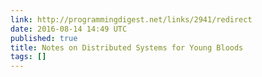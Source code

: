 ```yaml
---
link: http://programmingdigest.net/links/2941/redirect
date: 2016-08-14 14:49 UTC
published: true
title: Notes on Distributed Systems for Young Bloods
tags: []
---
```



